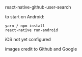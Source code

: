 react-native-github-user-search

to start on Android:
```
yarn / npm install
react-native run-android
```

iOS not yet configured

images credit to Github and Google
